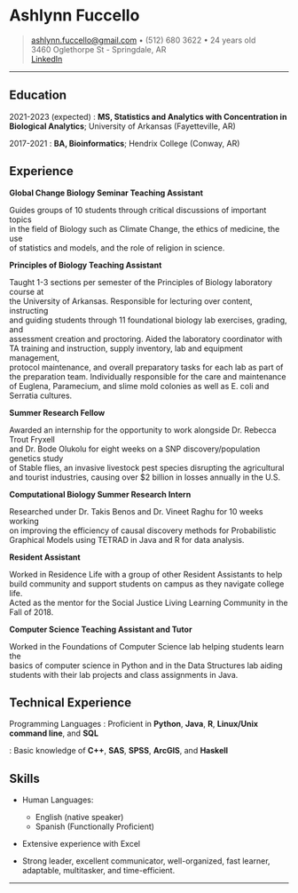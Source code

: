 Ashlynn Fuccello
============

> <ashlynn.fuccello@gmail.com> • (512) 680 3622 • 24 years old\
> 3460 Oglethorpe St - Springdale, AR\
> [LinkedIn](https://www.linkedin.com/in/ashlynn-fuccello/)

----

Education
---------

2021-2023 (expected)
:   **MS, Statistics and Analytics with Concentration in Biological Analytics**; University of Arkansas (Fayetteville, AR)

2017-2021
:   **BA, Bioinformatics**; Hendrix College (Conway, AR)

Experience
----------

**Global Change Biology Seminar Teaching Assistant**

Guides groups of 10 students through critical discussions of important topics\
in the field of Biology such as Climate Change, the ethics of medicine, the use\
of statistics and models, and the role of religion in science. 

**Principles of Biology Teaching Assistant**

Taught 1-3 sections per semester of the Principles of Biology laboratory course at\
the University of Arkansas. Responsible for lecturing over content, instructing\
and guiding students through 11 foundational biology lab exercises, grading, and\
assessment creation and proctoring. Aided the laboratory coordinator with\
TA training and instruction, supply inventory, lab and equipment management, \
protocol maintenance, and overall preparatory tasks for each lab as part of \
the preparation team. Individually responsible for the care and maintenance \
of Euglena, Paramecium, and slime mold colonies as well as E. coli and Serratia cultures. 

**Summer Research Fellow**

Awarded an internship for the opportunity to work alongside Dr. Rebecca Trout Fryxell\
and Dr. Bode Olukolu for eight weeks on a SNP discovery/population genetics study \
of Stable flies, an invasive livestock pest species disrupting the agricultural \
and tourist industries, causing over $2 billion in losses annually in the U.S.

**Computational Biology Summer Research Intern**

Researched under Dr. Takis Benos and Dr. Vineet Raghu for 10 weeks working\
on improving the efficiency of causal discovery methods for Probabilistic \
Graphical Models using TETRAD in Java and R for data analysis.

**Resident Assistant**

Worked in Residence Life with a group of other Resident Assistants to help \
build community and support students on campus as they navigate college life.\
Acted as the mentor for the Social Justice Living Learning Community in the Fall of 2018.

**Computer Science Teaching Assistant and Tutor**

Worked in the Foundations of Computer Science lab helping students learn the \
basics of computer science in  Python and in the Data Structures lab aiding \
students with their lab projects and class assignments in Java.


Technical Experience
--------------------

Programming Languages
:   Proficient in **Python**, **Java**, **R**, **Linux/Unix command line**, and **SQL**

:   Basic knowledge of **C++**, **SAS**, **SPSS**, **ArcGIS**, and **Haskell**


Skills
----------------------------------------

* Human Languages:

     * English (native speaker)
     * Spanish (Functionally Proficient)

* Extensive experience with Excel

* Strong leader, excellent communicator, well-organized, fast learner, adaptable, multitasker, and time-efficient.

----
